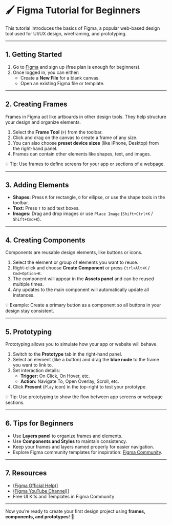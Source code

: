# 🖌️ Figma Tutorial for Beginners

This tutorial introduces the basics of Figma, a popular web-based design tool used for UI/UX design, wireframing, and prototyping.

---

## 1. Getting Started

1. Go to [Figma](https://www.figma.com/) and sign up (free plan is enough for beginners).  
2. Once logged in, you can either:
   - Create a **New File** for a blank canvas.
   - Open an existing Figma file or template.

---

## 2. Creating Frames

Frames in Figma act like artboards in other design tools. They help structure your design and organize elements.

1. Select the **Frame Tool** (`F`) from the toolbar.
2. Click and drag on the canvas to create a frame of any size.
3. You can also choose **preset device sizes** (like iPhone, Desktop) from the right-hand panel.
4. Frames can contain other elements like shapes, text, and images.

💡 Tip: Use frames to define screens for your app or sections of a webpage.

---

## 3. Adding Elements

- **Shapes:** Press `R` for rectangle, `O` for ellipse, or use the shape tools in the toolbar.
- **Text:** Press `T` to add text boxes.
- **Images:** Drag and drop images or use `Place Image` (`Shift+Ctrl+K` / `Shift+Cmd+K`).

---

## 4. Creating Components

Components are reusable design elements, like buttons or icons.

1. Select the element or group of elements you want to reuse.
2. Right-click and choose **Create Component** or press `Ctrl+Alt+K` / `Cmd+Option+K`.
3. The component will appear in the **Assets panel** and can be reused multiple times.
4. Any updates to the main component will automatically update all instances.

💡 Example: Create a primary button as a component so all buttons in your design stay consistent.

---

## 5. Prototyping

Prototyping allows you to simulate how your app or website will behave.

1. Switch to the **Prototype** tab in the right-hand panel.
2. Select an element (like a button) and drag the **blue node** to the frame you want to link to.
3. Set interaction details:
   - **Trigger:** On Click, On Hover, etc.
   - **Action:** Navigate To, Open Overlay, Scroll, etc.
4. Click **Present** (`Play` icon) in the top-right to test your prototype.

💡 Tip: Use prototyping to show the flow between app screens or webpage sections.

---

## 6. Tips for Beginners

- Use **Layers panel** to organize frames and elements.
- Use **Components and Styles** to maintain consistency.
- Keep your frames and layers named properly for easier navigation.
- Explore Figma community templates for inspiration: [Figma Community](https://www.figma.com/community).

---

## 7. Resources

- [(Figma Official Help)](https://help.figma.com/hc/en-us)]
- [(Figma YouTube Channel)](https://www.youtube.com/figma)]
- Free UI Kits and Templates in Figma Community

---

Now you’re ready to create your first design project using **frames, components, and prototypes**! 🎨
